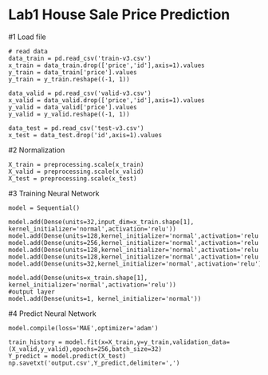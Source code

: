 # Lab1 House Sale Price Prediction 

#1 Load file

    # read data
    data_train = pd.read_csv('train-v3.csv')
    x_train = data_train.drop(['price','id'],axis=1).values
    y_train = data_train['price'].values
    y_train = y_train.reshape((-1, 1))

    data_valid = pd.read_csv('valid-v3.csv')
    x_valid = data_valid.drop(['price','id'],axis=1).values
    y_valid = data_valid['price'].values
    y_valid = y_valid.reshape((-1, 1))

    data_test = pd.read_csv('test-v3.csv')
    x_test = data_test.drop('id',axis=1).values
    
#2 Normalization    

    X_train = preprocessing.scale(x_train)
    X_valid = preprocessing.scale(x_valid)
    X_test = preprocessing.scale(x_test)

#3 Training Neural Network

    model = Sequential()
    
    model.add(Dense(units=32,input_dim=x_train.shape[1], kernel_initializer='normal',activation='relu'))
    model.add(Dense(units=128,kernel_initializer='normal',activation='relu'))
    model.add(Dense(units=256,kernel_initializer='normal',activation='relu'))
    model.add(Dense(units=128,kernel_initializer='normal',activation='relu'))
    model.add(Dense(units=128,kernel_initializer='normal',activation='relu'))
    model.add(Dense(units=32,kernel_initializer='normal',activation='relu'))

    model.add(Dense(units=x_train.shape[1], kernel_initializer='normal',activation='relu'))
    #output layer
    model.add(Dense(units=1, kernel_initializer='normal'))
    
#4 Predict Neural Network

    model.compile(loss='MAE',optimizer='adam')

    train_history = model.fit(x=X_train,y=y_train,validation_data=(X_valid,y_valid),epochs=256,batch_size=32)
    Y_predict = model.predict(X_test)
    np.savetxt('output.csv',Y_predict,delimiter=',')
    
